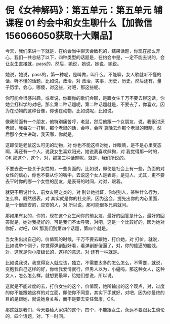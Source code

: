 # 倪《女神解码》：第五单元：第五单元 辅课程 01 约会中和女生聊什么【加微信156066050获取十大赠品】

今天，我们来讲一下就是，在约会当中聊天会致死的，结果话题，你现在那么开心，我们一共总结了以下，四种类型的话题是，在约会中是，一定不能去说的，会让女生直接就，pass的，然后，她说，她说，她说，她说。

她说，她说，pass的，第一种呢，是叫做，叫什么，不能聊，女人歌就听不懂的话，听不懂的话题，比如说，政治，对 政治，实事，历史，历史，然后还有，量子历学，会心，哪傻，对这些，对吧，那这些呢。

你可能会很感兴趣，或者说，你跟你的歌们会聊，是跟女生千万不要去聊这话，你她会打科学的对吧，那么第二种话题呢，第二种话题就是，不要去了，你喜欢，因为在动物的这种音像，你也在动物，比如说呢，比如说。

像我前面有一个朋友，他特别痛苦哼，老鼠，然后他跟一个女朋友，说，我很讨厌老鼠，我每次一打到，那个老鼠的话，会哼，会哼 真晚去炸那个老鼠的眼睛，然后那个女生进动，我天哪，你就是。

这即使是老鼠这么可无的动物，对 你也不能这样对她，炸眼睛，是不是心里变态啊，再还有一个人，说我女生喜欢阳光，她说我喜欢肆狗，对 我觉得那一时的，OK 那这个，这个，对，那第三种话题呢，就是，我们所说的。

不要去说一些关于女性的，一些负面的，比如说，即使是社会上有一些，负面的对女性的信心，你也不要从你的嘴中，去说这个女人是表哥，是见人，尤其，更不要去平时你的哪一个女性的朋友，是表哥的时间，对对，跟着。

就更不用说什么，前女友啊之类的，对 别让她批证，你说别人，某种什么行为，怎么样，既然很表，对 其实就是你的社交织，因为这会，提先出你的内心里面，是一个很应安的，应安的人，对 所以说，那可能很多兄弟就问。

那如果有女的，你的，现在这个女生问你的前女友，最好的回答是什么，最好的回答就是，她对我挺好的，可是我们不太呼吸，对吧，这是一个比较好的，因为她对你好，对吧，OK 那我们到第四个话题，第四个就是。

当女生出出自己的，价值观的时候，千万不要去跟她，打价她，对 打价，就说，比如说举个例子，你觉得弹剧挺好看，看弹剧都傻逼了，对，你的傻逼的脑残，对，这就是你小度级长的，这样的意思，对 还有一种就是。

比如说我说，我觉得女人就应该，独立，不需要太多的怎么怎么，不需要，就说，变胞我自己这样的好，你给我爱情就行，但男人以为，小逼吗，那这种女人，这种女人，怎么怎么样，就想要最早，给她们想说，所以说。

这就是不能过度的去，打价女生的这个，价值观，她所输出的这个观点，对，过度的你不能跟她这样的对立面，即使你不同意，其实下手就好，对吧，因为你最终的目的是跟她，就说她身关系，而不是要去变任营康，OK。

那这就是我们，今天要给大家讲的这个，四个，不能跟女生，永远不要跟女生谈论的，四个话题，对，下一时间。